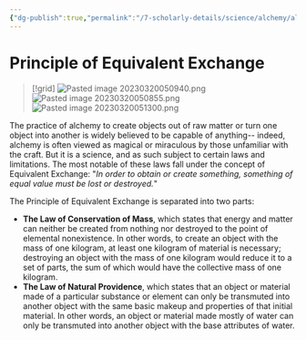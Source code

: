 ```yaml
---
{"dg-publish":true,"permalink":"/7-scholarly-details/science/alchemy/alchemical-principles/principle-of-equivalent-exchange/","noteIcon":""}
---
```


# Principle of Equivalent Exchange

>[!grid]
>![Pasted image 20230320050940.png](/img/user/x.%20Assets/Attachments/Pasted%20image%2020230320050940.png)
>![Pasted image 20230320050855.png](/img/user/x.%20Assets/Attachments/Pasted%20image%2020230320050855.png)
>![Pasted image 20230320051300.png](/img/user/x.%20Assets/Attachments/Pasted%20image%2020230320051300.png)

The practice of alchemy to create objects out of raw matter or turn one object into another is widely believed to be capable of anything-- indeed, alchemy is often viewed as magical or miraculous by those unfamiliar with the craft. But it is a science, and as such subject to certain laws and limitations. The most notable of these laws fall under the concept of Equivalent Exchange: "*In order to obtain or create something, something of equal value must be lost or destroyed.*"

The Principle of Equivalent Exchange is separated into two parts:

- **The Law of Conservation of Mass**, which states that energy and matter can neither be created from nothing nor destroyed to the point of elemental nonexistence. In other words, to create an object with the mass of one kilogram, at least one kilogram of material is necessary; destroying an object with the mass of one kilogram would reduce it to a set of parts, the sum of which would have the collective mass of one kilogram. 
- **The Law of Natural Providence**, which states that an object or material made of a particular substance or element can only be transmuted into another object with the same basic makeup and properties of that initial material. In other words, an object or material made mostly of water can only be transmuted into another object with the base attributes of water. 

